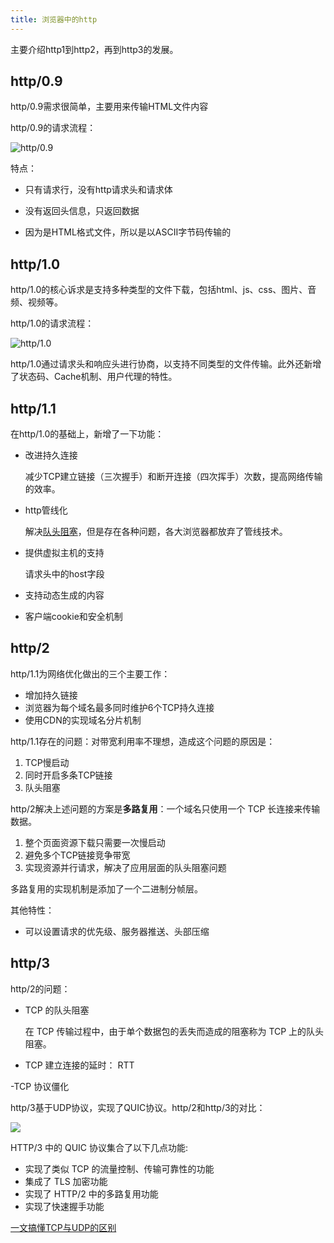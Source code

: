 ```yaml
---
title: 浏览器中的http
---
```


主要介绍http1到http2，再到http3的发展。

## http/0.9

http/0.9需求很简单，主要用来传输HTML文件内容

http/0.9的请求流程：

![http/0.9](https://static001.geekbang.org/resource/image/db/34/db1166c68c22a45c9858e88a234f1a34.png)

特点：

  - 只有请求行，没有http请求头和请求体

  - 没有返回头信息，只返回数据

  - 因为是HTML格式文件，所以是以ASCⅡ字节码传输的



## http/1.0

http/1.0的核心诉求是支持多种类型的文件下载，包括html、js、css、图片、音频、视频等。

http/1.0的请求流程：

![http/1.0](https://static001.geekbang.org/resource/image/b5/7d/b52b0d1a26ff2b8607c08e5c50ae687d.png)

http/1.0通过请求头和响应头进行协商，以支持不同类型的文件传输。此外还新增了状态码、Cache机制、用户代理的特性。

## http/1.1

在http/1.0的基础上，新增了一下功能：

- 改进持久连接

    减少TCP建立链接（三次握手）和断开连接（四次挥手）次数，提高网络传输的效率。

- http管线化

    解决[队头阻塞](https://cloud.tencent.com/developer/article/1509279)，但是存在各种问题，各大浏览器都放弃了管线技术。

- 提供虚拟主机的支持

    请求头中的host字段

- 支持动态生成的内容

- 客户端cookie和安全机制

## http/2

http/1.1为网络优化做出的三个主要工作：

- 增加持久链接
- 浏览器为每个域名最多同时维护6个TCP持久连接
- 使用CDN的实现域名分片机制

http/1.1存在的问题：对带宽利用率不理想，造成这个问题的原因是：

1. TCP慢启动
2. 同时开启多条TCP链接
3. 队头阻塞

http/2解决上述问题的方案是**多路复用**：一个域名只使用一个 TCP 长连接来传输数据。

1. 整个页面资源下载只需要一次慢启动
2. 避免多个TCP链接竞争带宽
3. 实现资源并行请求，解决了应用层面的队头阻塞问题

多路复用的实现机制是添加了一个二进制分帧层。

其他特性：

- 可以设置请求的优先级、服务器推送、头部压缩

## http/3

http/2的问题：

- TCP 的队头阻塞

    在 TCP 传输过程中，由于单个数据包的丢失而造成的阻塞称为 TCP 上的队头阻塞。

- TCP 建立连接的延时： RTT

-TCP 协议僵化

http/3基于UDP协议，实现了QUIC协议。http/2和http/3的对比：

![](https://static001.geekbang.org/resource/image/0b/c6/0bae470bb49747b9a59f9f4bb496a9c6.png)

HTTP/3 中的 QUIC 协议集合了以下几点功能:

- 实现了类似 TCP 的流量控制、传输可靠性的功能
- 集成了 TLS 加密功能
- 实现了 HTTP/2 中的多路复用功能
- 实现了快速握手功能

[一文搞懂TCP与UDP的区别](https://blog.fundebug.com/2019/03/22/differences-of-tcp-and-udp/)
